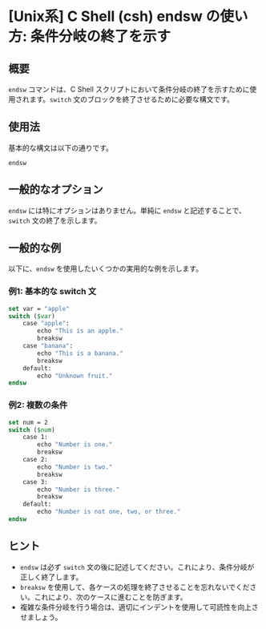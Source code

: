 # [Unix系] C Shell (csh) endsw の使い方: 条件分岐の終了を示す

## 概要
`endsw` コマンドは、C Shell スクリプトにおいて条件分岐の終了を示すために使用されます。`switch` 文のブロックを終了させるために必要な構文です。

## 使用法
基本的な構文は以下の通りです。

```
endsw
```

## 一般的なオプション
`endsw` には特にオプションはありません。単純に `endsw` と記述することで、`switch` 文の終了を示します。

## 一般的な例
以下に、`endsw` を使用したいくつかの実用的な例を示します。

### 例1: 基本的な switch 文
```csh
set var = "apple"
switch ($var)
    case "apple":
        echo "This is an apple."
        breaksw
    case "banana":
        echo "This is a banana."
        breaksw
    default:
        echo "Unknown fruit."
endsw
```

### 例2: 複数の条件
```csh
set num = 2
switch ($num)
    case 1:
        echo "Number is one."
        breaksw
    case 2:
        echo "Number is two."
        breaksw
    case 3:
        echo "Number is three."
        breaksw
    default:
        echo "Number is not one, two, or three."
endsw
```

## ヒント
- `endsw` は必ず `switch` 文の後に記述してください。これにより、条件分岐が正しく終了します。
- `breaksw` を使用して、各ケースの処理を終了させることを忘れないでください。これにより、次のケースに進むことを防ぎます。
- 複雑な条件分岐を行う場合は、適切にインデントを使用して可読性を向上させましょう。
